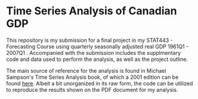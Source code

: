 # Time Series Analysis of Canadian GDP

This repository is my submission for a final project in my STAT443 - Forecasting Course using quarterly seasonally adjusted real GDP 1961Q1 - 2007Q1 . Accompanied with the submission includes the supplmentary code and data used to perform the analysis, as well as the project outline. 

The main source of reference for the analysis is found in Michael Sampson's Time Series Analysis book, of which a 2001 edition can be found [here](http://dsp-book.narod.ru/sampson_tsa.pdf). Albeit a bit unorganized in its raw form, the code can be utilized to reproduce the results shown on the PDF document for my analysis.
